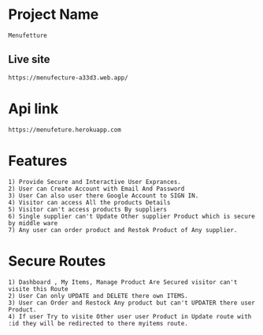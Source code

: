 # Project Name
    Menufetture
## Live site
    https://menufecture-a33d3.web.app/
# Api link
    https://menufeture.herokuapp.com
# Features
    1) Provide Secure and Interactive User Exprances.
    2) User can Create Account with Email And Password
    3) User Can also user there Google Account to SIGN IN.
    4) Visitor can access All the products Details
    5) Visitor can't access products By suppliers
    6) Single supplier can't Update Other supplier Product which is secure by middle ware
    7) Any user can order product and Restok Product of Any supplier. 
# Secure Routes
    1) Dashboard , My Items, Manage Product Are Secured visitor can't visite this Route
    2) User Can only UPDATE and DELETE there own ITEMS.
    3) User can Order and Restock Any product but can't UPDATER there user Product.
    4) If user Try to visite Other user user Product in Update route with :id they will be redirected to there myitems route.
    
